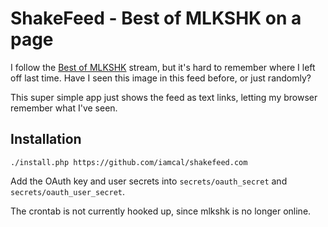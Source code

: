 # ShakeFeed - Best of MLKSHK on a page

I follow the <a href="https://twitter.com/#!/best_of_mlkshk">Best of MLKSHK</a> stream, but it's hard to remember where I left off last time.
Have I seen this image in this feed before, or just randomly?

This super simple app just shows the feed as text links, letting my browser remember what I've seen.

## Installation

    ./install.php https://github.com/iamcal/shakefeed.com

Add the OAuth key and user secrets into `secrets/oauth_secret` and `secrets/oauth_user_secret`.

The crontab is not currently hooked up, since mlkshk is no longer online.
